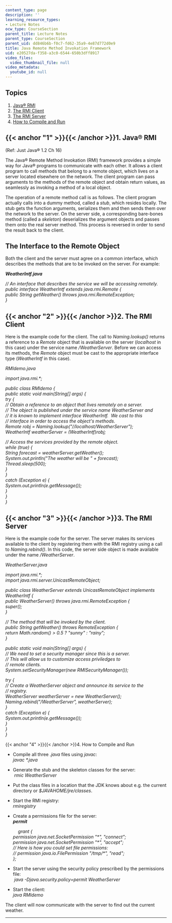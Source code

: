 ```yaml
---
content_type: page
description: ''
learning_resource_types:
- Lecture Notes
ocw_type: CourseSection
parent_title: Lecture Notes
parent_type: CourseSection
parent_uid: dd846b6b-f0c7-fd62-35a9-4e87d772d0e9
title: Java Remote Method Invokation Framework
uid: e20527da-f358-a3c0-6544-650b3dff8917
video_files:
  video_thumbnail_file: null
video_metadata:
  youtube_id: null
---
```


Topics
------

1.  [Java® RMI](#1)
2.  [The RMI Client](#2)
3.  [The RMI Server](#3)
4.  [How to Compile and Run](#4)

{{< anchor "1" >}}{{< /anchor >}}1\. Java® RMI
----------------------------------------------

(Ref: Just Java® 1.2 Ch 16)

The Java® Remote Method Invokation (RMI) framework provides a simple way for Java® programs to communicate with each other. It allows a client program to call methods that belong to a remote object, which lives on a server located elsewhere on the network. The client program can pass arguments to the methods of the remote object and obtain return values, as seamlessly as invoking a method of a local object.

The operation of a remote method call is as follows. The client program actually calls into a dummy method, called a _stub_, which resides locally. The stub gets the function arguments, serializes them and then sends them over the network to the server. On the server side, a corresponding bare-bones method (called a _skeleton_) deserializes the argument objects and passes them onto the real server method. This process is reversed in order to send the result back to the client.

The Interface to the Remote Object
----------------------------------

Both the client and the server must agree on a common interface, which describes the methods that are to be invoked on the server. For example:

_**WeatherIntf.java**_

_// An interface that describes the service we will be accessing remotely._  
 _public interface WeatherIntf extends java.rmi.Remote {_  
 _public String getWeather() throws java.rmi.RemoteException;_  
_}_

{{< anchor "2" >}}{{< /anchor >}}2\. The RMI Client
---------------------------------------------------

Here is the example code for the client. The call to _Naming.lookup()_ returns a reference to a _Remote_ object that is available on the server (_localhost_ in this case) under the service name _/WeatherServer_. Before we can access its methods, the _Remote_ object must be cast to the appropriate interface type (_WeatherIntf_ in this case).

_RMIdemo.java_

_import java.rmi.\*;_

 _public class RMIdemo {_  
 _public static void main(String\[\] args) {_  
 _try {_  
 _// Obtain a reference to an object that lives remotely on a server._  
 _// The object is published under the service name WeatherServer and_  
 _// it is known to implement interface WeatherIntf.  We cast to this_  
 _// interface in order to access the object's methods._  
 _Remote robj = Naming.lookup("//localhost/WeatherServer");_  
 _WeatherIntf weatherServer = (WeatherIntf)robj;_

 _// Access the services provided by the remote object._  
 _while (true) {_  
 _String forecast = weatherServer.getWeather();_  
 _System.out.println("The weather will be " + forecast);_  
 _Thread.sleep(500);_  
 _}_  
 _}_  
 _catch (Exception e) {_  
 _System.out.println(e.getMessage());_  
 _}_  
 _}_  
_}_

{{< anchor "3" >}}{{< /anchor >}}3\. The RMI Server
---------------------------------------------------

Here is the example code for the server. The server makes its services available to the client by registering them with the RMI registry using a call to _Naming.rebind()_. In this code, the server side object is made available under the name _/WeatherServer_.

_WeatherServer.java_

_import java.rmi.\*;_  
_import java.rmi.server.UnicastRemoteObject;_

 _public class WeatherServer extends UnicastRemoteObject implements WeatherIntf {_  
 _public WeatherServer() throws java.rmi.RemoteException {_  
 _super();_  
 _}_

 _// The method that will be invoked by the client._  
 _public String getWeather() throws RemoteException {_  
 _return Math.random() > 0.5 ? "sunny" : "rainy";_  
 _}_

 _public static void main(String\[\] args) {_  
 _// We need to set a security manager since this is a server._  
 _// This will allow us to customize access priviledges to_  
 _// remote clients._  
 _System.setSecurityManager(new RMISecurityManager());_

 _try {_  
 _// Create a WeatherServer object and announce its service to the_  
 _// registry._  
 _WeatherServer weatherServer = new WeatherServer();_  
 _Naming.rebind("/WeatherServer", weatherServer);_  
 _}_  
 _catch (Exception e) {_  
 _System.out.println(e.getMessage());_  
 _}_  
 _}_  
_}_

{{< anchor "4" >}}{{< /anchor >}}4\. How to Compile and Run

*   Compile all three _.java_ files using _javac_:  
     _javac \*.java_ 
*   Generate the stub and the skeleton classes for the server:  
     _rmic WeatherServer_ 
*   Put the class files in a location that the JDK knows about e.g. the current directory or _$JAVAHOME/jre/classes_. 
*   Start the RMI registry:  
    _rmiregistry_ 
*   Create a permissions file for the server:   
    _**permit**_
    
        _grant {_  
     _permission java.net.SocketPermission "\*", "connect";_  
     _permission java.net.SocketPermission "\*", "accept";_  
     _// Here is how you could set file permissions:_  
     _// permission java.io.FilePermission "/tmp/\*", "read";_  
     _};_
    
*   Start the server using the security policy prescribed by the permissions file:   
     _java -Djava.security.policy=permit WeatherServer_  
*   Start the client:  
    _java RMIdemo_

The client will now communicate with the server to find out the current weather.


----------------------------------------------------------------------------------------------------------------------------------------------------------------------------------------------------------------------------------------------------------------------------------------------------------------------------------------------------------------------------------------------------------------------------------------------------------------------------------------------------------------------------------------------------------------------------------------------------------------------------------------------------------------------------------------------------------------------------------------------------------------------------------------------------------------------------------------------------------------------------------------------------------------------------------------------------------------------------------------------------------------------------------------------------------